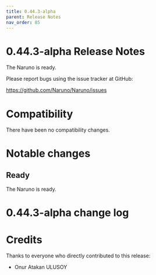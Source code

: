 ```yaml
---
title: 0.44.3-alpha
parent: Release Notes
nav_order: 85
---
```


# 0.44.3-alpha Release Notes

The Naruno is ready.

Please report bugs using the issue tracker at GitHub:

<https://github.com/Naruno/Naruno/issues>

# Compatibility

There have been no compatibility changes.

# Notable changes

## Ready
The Naruno is ready.

# 0.44.3-alpha change log


# Credits

Thanks to everyone who directly contributed to this release:

- Onur Atakan ULUSOY

